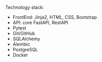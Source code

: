 Technology stack:
- FrontEnd: Jinja2, HTML, CSS, Bootstrap
- API: core FastAPI, RestAPI
- Pytest
- Git/GitHub
- SQLAlchemy
- Alembic
- PostgreSQL
- Docker
